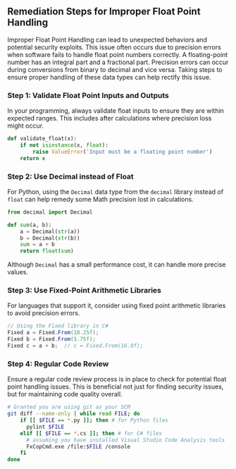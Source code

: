 

## Remediation Steps for Improper Float Point Handling

Improper Float Point Handling can lead to unexpected behaviors and potential security exploits. This issue often occurs due to precision errors when software fails to handle float point numbers correctly. A floating-point number has an integral part and a fractional part. Precision errors can occur during conversions from binary to decimal and vice versa. Taking steps to ensure proper handling of these data types can help rectify this issue.

### Step 1: Validate Float Point Inputs and Outputs
In your programming, always validate float inputs to ensure they are within expected ranges. This includes after calculations where precision loss might occur. 

```python
def validate_float(x):
    if not isinstance(x, float):
        raise ValueError('Input must be a floating point number')
    return x
```

### Step 2: Use Decimal instead of Float 
For Python, using the `Decimal` data type from the `decimal` library instead of `float` can help remedy some Math precision lost in calculations. 

```python
from decimal import Decimal 

def sum(a, b):
    a = Decimal(str(a))
    b = Decimal(str(b))
    sum = a + b
    return float(sum)
```

Although `Decimal` has a small performance cost, it can handle more precise values.

### Step 3: Use Fixed-Point Arithmetic Libraries

For languages that support it, consider using fixed point arithmetic libraries to avoid precision errors.
```csharp
// Using the Fixed library in C#
Fixed a = Fixed.From(10.25f);
Fixed b = Fixed.From(5.75f);
Fixed c = a + b;  // c = Fixed.From(16.0f);
```

### Step 4: Regular Code Review 
Ensure a regular code review process is in place to check for potential float point handling issues. This is beneficial not just for finding security issues, but for maintaining code quality overall.

```bash
# Granted you are using git as your SCM
git diff --name-only | while read FILE; do 
    if [[ $FILE == *.py ]]; then # for Python files
      pylint $FILE
    elif [[ $FILE == *.cs ]]; then # for C# files
      # assuming you have installed Visual Studio Code Analysis tools
      FxCopCmd.exe /file:$FILE /console
    fi
done
```